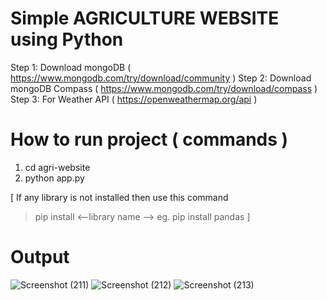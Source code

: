 # Simple AGRICULTURE WEBSITE using Python

Step 1: Download mongoDB   ( https://www.mongodb.com/try/download/community )
Step 2: Download mongoDB Compass ( https://www.mongodb.com/try/download/compass )
Step 3: For Weather API  ( https://openweathermap.org/api )

# How to run project ( commands )
1) cd agri-website
2) python app.py

[  If any library is not installed then use this command
> pip install <--library name -->  eg. pip install pandas  ]

# Output

![Screenshot (211)](https://github.com/user-attachments/assets/ddd036cc-08a1-46a3-9bc1-df37023c6214)
![Screenshot (212)](https://github.com/user-attachments/assets/e873c925-3a36-4dec-96fc-0ec15901481e)
![Screenshot (213)](https://github.com/user-attachments/assets/ed9db332-6c58-46a8-8783-012962f819fd)

